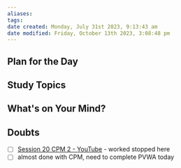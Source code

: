 ```yaml
---
aliases: 
tags: 
date created: Monday, July 31st 2023, 9:13:43 am
date modified: Friday, October 13th 2023, 3:08:48 pm
---
```


## Plan for the Day

## Study Topics

## What's on Your Mind?

## Doubts

- [ ] [Session 20 CPM 2 - YouTube](https://www.youtube.com/watch?v=1K07sGrUukg&t=3224s) - worked stopped here  
- [ ] almost done with CPM, need to complete PVWA today  
